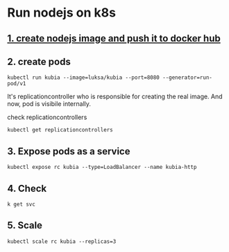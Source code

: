 # Run nodejs on k8s

## [1. create nodejs image and push it to docker hub](https://github.com/zzzyyyxxxmmm/basics/blob/master/microservice/docker/step-by-step%3A%20nodejs.md)

## 2. create pods
```
kubectl run kubia --image=luksa/kubia --port=8080 --generator=run-pod/v1
```

It's replicationcontroller who is responsible for creating the real image. And now, pod is visibile internally.

check replicationcontrollers
```
kubectl get replicationcontrollers
```

## 3. Expose pods as a service
```
kubectl expose rc kubia --type=LoadBalancer --name kubia-http
```

## 4. Check
```
k get svc
```

## 5. Scale
```
kubectl scale rc kubia --replicas=3
```
